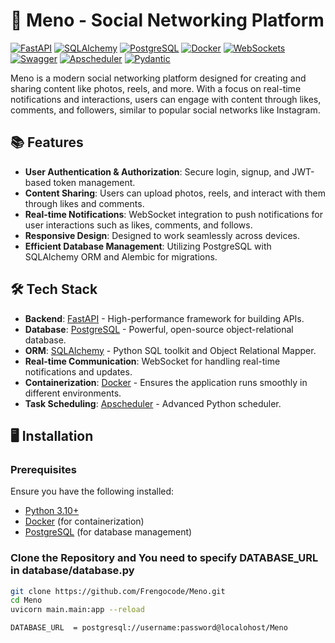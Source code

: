 # 🚀 Meno - Social Networking Platform

[![FastAPI](https://img.shields.io/badge/FastAPI-005571?style=for-the-badge&logo=fastapi)](https://fastapi.tiangolo.com/)
[![SQLAlchemy](https://img.shields.io/badge/SQLAlchemy-FCA121?style=for-the-badge&logo=python&logoColor=white)](https://www.sqlalchemy.org/)
[![PostgreSQL](https://img.shields.io/badge/PostgreSQL-316192?style=for-the-badge&logo=postgresql&logoColor=white)](https://www.postgresql.org/)
[![Docker](https://img.shields.io/badge/Docker-2496ED?style=for-the-badge&logo=docker&logoColor=white)](https://www.docker.com/)
[![WebSockets](https://img.shields.io/badge/WebSockets-000000?style=for-the-badge&logo=websocket)](https://developer.mozilla.org/en-US/docs/Web/API/WebSockets_API)
[![Swagger](https://img.shields.io/badge/Swagger-85EA2D?style=for-the-badge&logo=swagger&logoColor=black)](https://swagger.io/)
[![Apscheduler](https://img.shields.io/badge/Apscheduler-000000?style=for-the-badge)](https://apscheduler.readthedocs.io/en/latest/)
[![Pydantic](https://img.shields.io/badge/Pydantic-3776AB?style=for-the-badge&logo=pydantic&logoColor=white)](https://docs.pydantic.dev/latest/)

Meno is a modern social networking platform designed for creating and sharing content like photos, reels, and more. With a focus on real-time notifications and interactions, users can engage with content through likes, comments, and followers, similar to popular social networks like Instagram.

## 📚 Features

- **User Authentication & Authorization**: Secure login, signup, and JWT-based token management.
- **Content Sharing**: Users can upload photos, reels, and interact with them through likes and comments.
- **Real-time Notifications**: WebSocket integration to push notifications for user interactions such as likes, comments, and follows.
- **Responsive Design**: Designed to work seamlessly across devices.
- **Efficient Database Management**: Utilizing PostgreSQL with SQLAlchemy ORM and Alembic for migrations.
  
## 🛠️ Tech Stack

- **Backend**: [FastAPI](https://fastapi.tiangolo.com/) - High-performance framework for building APIs.
- **Database**: [PostgreSQL](https://www.postgresql.org/) - Powerful, open-source object-relational database.
- **ORM**: [SQLAlchemy](https://www.sqlalchemy.org/) - Python SQL toolkit and Object Relational Mapper.
- **Real-time Communication**: WebSocket for handling real-time notifications and updates.
- **Containerization**: [Docker](https://www.docker.com/) - Ensures the application runs smoothly in different environments.
- **Task Scheduling**: [Apscheduler](https://apscheduler.readthedocs.io/en/latest/) - Advanced Python scheduler.

## 🖥️ Installation

### Prerequisites

Ensure you have the following installed:

- [Python 3.10+](https://www.python.org/downloads/)
- [Docker](https://www.docker.com/get-started) (for containerization)
- [PostgreSQL](https://www.postgresql.org/download/) (for database management)

### Clone the Repository and You need to specify DATABASE_URL in database/database.py 

```bash
git clone https://github.com/Frengocode/Meno.git
cd Meno
uvicorn main.main:app --reload

DATABASE_URL  = postgresql://username:password@localohost/Meno

